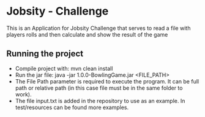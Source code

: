# Jobsity - Challenge
This is an Application for Jobsity Challenge that serves to read a file with players rolls and then calculate and show the result of the game 

## Running the project
- Compile project with: mvn clean install
- Run the jar file: java -jar 1.0.0-BowlingGame.jar <FILE_PATH>
- The File Path parameter is required to execute the program. It can be full path or relative path (in this case file must be in the same folder to work).
- The file input.txt is added in the repository to use as an example. In test/resources can be found more examples.   
